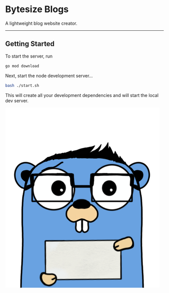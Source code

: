 # Bytesize Blogs

A lightweight blog website creator.

---
## Getting Started

To start the server, run 

```bash
go mod download
```

Next, start the node development server...

```bash
bash ./start.sh
```

This will create all your development dependencies and will start the local dev server.

![Byte, the mascot](./assets/gopher.png)